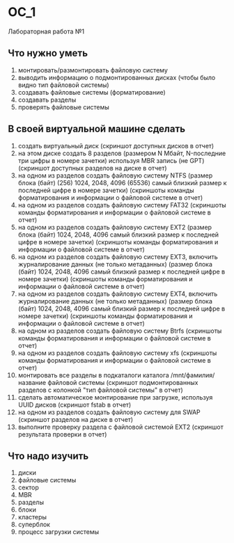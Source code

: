 # OC_1
Лабораторная работа №1
## Что нужно уметь
1. монтировать/размонтировать файловую систему
2. выводить информацию о подмонтированных дисках (чтобы было видно тип файловой системы)
3. создавать файловые системы (форматирование)
4. создавать разделы
5. проверять файловые системы
## В своей виртуальной машине сделать
1. создать виртуальный диск (скриншот доступных дисков в отчет)
2. на этом диске создать 8 разделов (размером N Мбайт, N-последние три цифры в номере зачетки) используя MBR запись (не GPT) (скриншот доступных разделов на диске в отчет)
3. на одном из разделов создать файловую систему NTFS (размер блока (байт) (256) 1024, 2048, 4096 (65536) самый близкий размер к последней цифре в номере зачетки) (скриншоты команды форматирования и информации о файловой системе в отчет)
4. на одном из разделов создать файловую систему FAT32  (скриншоты команды форматирования и информации о файловой системе в отчет)
5. на одном из разделов создать файловую систему EXT2 (размер блока (байт) 1024, 2048, 4096 самый близкий размер к последней цифре в номере зачетки) (скриншоты команды форматирования и информации о файловой системе в отчет)
6. на одном из разделов создать файловую систему EXT3, включить журналирование данных (не только метаданных) (размер блока (байт) 1024, 2048, 4096 самый близкий размер к последней цифре в номере зачетки) (скриншоты команды форматирования и информации о файловой системе в отчет)
7. на одном из разделов создать файловую систему EXT4, включить журналирование данных (не только метаданных) (размер блока (байт) 1024, 2048, 4096 самый близкий размер к последней цифре в номере зачетки) (скриншоты команды форматирования и информации о файловой системе в отчет)
8. на одном из разделов создать файловую систему Btrfs (скриншоты команды форматирования и информации о файловой системе в отчет)
9. на одном из разделов создать файловую систему xfs (скриншоты команды форматирования и информации о файловой системе в отчет)
10. монтировать все разделы в подкаталоги каталога /mnt/фамилия/название файловой системы (скриншот подмонтированных разделов с колонкой "тип файловой системы" в отчет)
11. сделать автоматическое монтирование при загрузке, используя UUID дисков (скриншот fstab в отчет)
12. на одном из разделов создать файловую систему для SWAP (скриншот разделов на диске в отчет)
13. выполните проверку раздела с файловой системой EXT2  (скриншот результата проверки в отчет)
## Что надо изучить
1. диски
2. файловые системы
3. сектор
4. MBR
5. разделы
6. блоки
7. кластеры
8. суперблок
9. процесс загрузки системы
